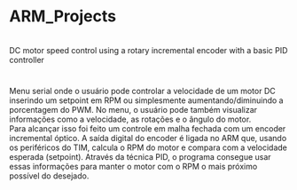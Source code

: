 # ARM_Projects
<br>DC motor speed control using a rotary incremental encoder with a basic PID controller
#
Menu serial onde o usuário pode controlar a velocidade de um motor DC inserindo um setpoint em RPM ou simplesmente aumentando/diminuindo a porcentagem do PWM. No menu, o usuário pode também visualizar informações como a velocidade, as rotações e o ângulo do motor. <br>
Para alcançar isso foi feito um controle em malha fechada com um encoder incremental óptico. A saída digital do encoder é ligada no ARM que, usando os periféricos do TIM, calcula o RPM do motor e compara com a velocidade esperada (setpoint). Através da técnica PID, o programa consegue usar essas informações para manter o motor com o RPM o mais próximo possível do desejado.
